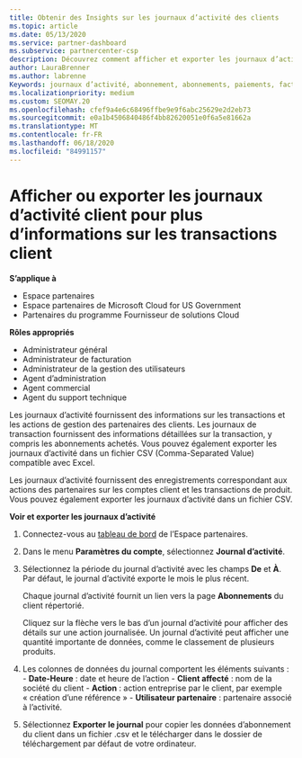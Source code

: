 ```yaml
---
title: Obtenir des Insights sur les journaux d’activité des clients
ms.topic: article
ms.date: 05/13/2020
ms.service: partner-dashboard
ms.subservice: partnercenter-csp
description: Découvrez comment afficher et exporter les journaux d’activité pour obtenir des informations sur les transactions de compte client et d’autres activités de gestion des partenaires liées aux clients.
author: LauraBrenner
ms.author: labrenne
Keywords: journaux d’activité, abonnement, abonnements, paiements, facturation, transactions
ms.localizationpriority: medium
ms.custom: SEOMAY.20
ms.openlocfilehash: cfef9a4e6c68496ffbe9e9f6abc25629e2d2eb73
ms.sourcegitcommit: e0a1b4506840486f4bb82620051e0f6a5e81662a
ms.translationtype: MT
ms.contentlocale: fr-FR
ms.lasthandoff: 06/18/2020
ms.locfileid: "84991157"
---
```

# <a name="view-or-export-customer-activity-logs-for-more-insight-into-customer-transactions"></a>Afficher ou exporter les journaux d’activité client pour plus d’informations sur les transactions client

**S’applique à**

- Espace partenaires
- Espace partenaires de Microsoft Cloud for US Government
- Partenaires du programme Fournisseur de solutions Cloud

**Rôles appropriés**

- Administrateur général
- Administrateur de facturation
- Administrateur de la gestion des utilisateurs
- Agent d’administration
- Agent commercial
- Agent du support technique

Les journaux d’activité fournissent des informations sur les transactions et les actions de gestion des partenaires des clients. Les journaux de transaction fournissent des informations détaillées sur la transaction, y compris les abonnements achetés. Vous pouvez également exporter les journaux d’activité dans un fichier CSV (Comma-Separated Value) compatible avec Excel.

Les journaux d’activité fournissent des enregistrements correspondant aux actions des partenaires sur les comptes client et les transactions de produit. Vous pouvez également exporter les journaux d’activité dans un fichier&nbsp;CSV.

**Voir et exporter les journaux d’activité**

1. Connectez-vous au [tableau de bord](https://partner.microsoft.com/dashboard) de l’Espace partenaires.

2. Dans le menu **Paramètres du compte**, sélectionnez **Journal d’activité**.
2.  Sélectionnez la période du journal d’activité avec les champs **De** et **À**. Par défaut, le journal d’activité exporte le mois le plus récent.

    Chaque journal d’activité fournit un lien vers la page **Abonnements** du client répertorié.

    Cliquez sur la flèche vers le bas d’un journal d’activité pour afficher des détails sur une action journalisée. Un journal d’activité peut afficher une quantité importante de données, comme le classement de plusieurs produits.

3.   Les colonnes de données du journal comportent les éléments suivants :
    -   **Date-Heure** : date et heure de l’action
    -   **Client affecté**&nbsp;: nom de la société du client
    -   **Action** : action entreprise par le client, par exemple « création d’une référence »
    -   **Utilisateur partenaire** : partenaire associé à l’activité.

4.  Sélectionnez **Exporter le journal** pour copier les données d’abonnement du client dans un fichier .csv et le télécharger dans le dossier de téléchargement par défaut de votre ordinateur.
    
 

 



